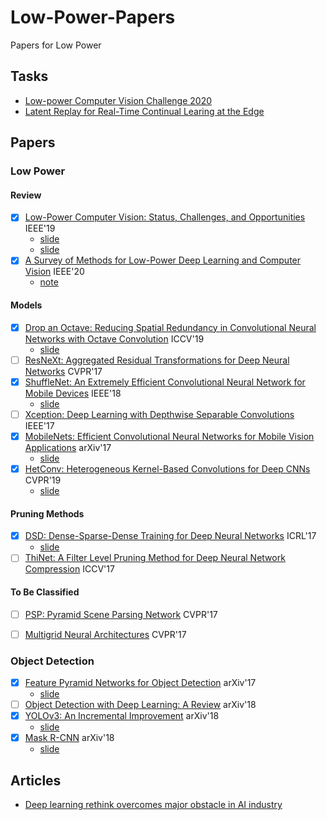 # Low-Power-Papers
Papers for Low Power

## Tasks

- [Low-power Computer Vision Challenge 2020](https://lpcv.ai/2020CVPR/ovic-track)
- [Latent Replay for Real-Time Continual Learing at the Edge](https://medium.com/continual-ai/latent-replay-for-real-time-continual-learing-at-the-edge-9a083c899856)

## Papers

### Low Power

#### Review

- [x] [Low-Power Computer Vision: Status, Challenges, and Opportunities](https://ieeexplore.ieee.org/document/8693826) IEEE'19
    - [slide](https://docs.google.com/presentation/d/1DJSQJMr9i2xJ1jXZRKKK2w0_ANherkh_hJWK07a8X8M/edit?usp=sharing)
    - [slide](https://docs.google.com/presentation/d/1tPedZi8CNNnqssjehMIikDxaVOjGvBkB9kvET_U2YjU/edit?usp=sharing)
- [x] [A Survey of Methods for Low-Power Deep Learning and Computer Vision](https://arxiv.org/abs/2003.11066) IEEE'20
    - [note](https://hackmd.io/wQwDZWh3Svq8dGVLmFtm6Q)

#### Models

- [x] [Drop an Octave: Reducing Spatial Redundancy in Convolutional Neural Networks with Octave Convolution](http://openaccess.thecvf.com/content_ICCV_2019/papers/Chen_Drop_an_Octave_Reducing_Spatial_Redundancy_in_Convolutional_Neural_Networks_ICCV_2019_paper.pdf) ICCV'19
    - [slide](https://docs.google.com/presentation/d/1pl2m5bSb4eQe_DBs4-mL9XBP8PITXCHuRJjozudBCSQ/edit?usp=sharing)
- [ ] [ResNeXt: Aggregated Residual Transformations for Deep Neural Networks](https://arxiv.org/abs/1611.05431) CVPR'17
- [x] [ShuffleNet: An Extremely Efficient Convolutional Neural Network for Mobile Devices](https://arxiv.org/abs/1707.01083) IEEE'18
    - [slide](https://drive.google.com/open?id=1oD6_EKiOaCI045i1ni0a9ZOfnJZk2FK8Wh1hbgaCyro)
- [ ] [Xception: Deep Learning with Depthwise Separable Convolutions](https://arxiv.org/abs/1610.02357) IEEE'17
- [x] [MobileNets: Efficient Convolutional Neural Networks for Mobile Vision Applications](https://arxiv.org/abs/1704.04861) arXiv'17
    - [slide](https://drive.google.com/open?id=1oD6_EKiOaCI045i1ni0a9ZOfnJZk2FK8Wh1hbgaCyro)
- [x] [HetConv: Heterogeneous Kernel-Based Convolutions for Deep CNNs](https://arxiv.org/abs/1903.04120) CVPR'19
    - [slide](https://docs.google.com/presentation/d/1NoLE_Jcnap18vvnQ5AnTxR6T-j0Rf093XZnH22DHSU4/edit?usp=sharing)

#### Pruning Methods
- [x] [DSD: Dense-Sparse-Dense Training for Deep Neural Networks](https://arxiv.org/abs/1607.04381) ICRL'17
    - [slide](https://drive.google.com/open?id=19iIZbmaxwFnSQXK55i3T547HZ9rC990ltpprVt1h48o)
- [ ] [ThiNet: A Filter Level Pruning Method for Deep Neural Network Compression](https://arxiv.org/abs/1707.06342) ICCV'17

#### To Be Classified

- [ ] [PSP: Pyramid Scene Parsing Network](https://arxiv.org/abs/1612.01105) CVPR'17
- [ ] [Multigrid Neural Architectures](https://arxiv.org/abs/1611.07661) CVPR'17


### Object Detection

- [x] [Feature Pyramid Networks for Object Detection](https://arxiv.org/pdf/1612.03144.pdf) arXiv'17
    - [slide](https://docs.google.com/presentation/d/1AoUGfrle6uALcNmeefSmy2eTx-6XcrAmCgZXPHtoW9A/edit?usp=sharing)
- [ ] [Object Detection with Deep Learning: A Review](https://arxiv.org/pdf/1807.05511.pdf) arXiv'18
- [x] [YOLOv3: An Incremental Improvement](https://arxiv.org/abs/1804.02767) arXiv'18
    - [slide](https://docs.google.com/presentation/d/1Bz0DGheO7xo7EU9z6pjYtIXqv_MVTpQLPGO6jdtB7Ww/edit?usp=sharing)
- [x] [Mask R-CNN](https://arxiv.org/abs/1703.06870) arXiv'18
    - [slide](https://docs.google.com/presentation/d/1wRyyQMWCFOVYw7zRxqD226zQdVKqaprrWrqikQ_9Jd0/edit?usp=sharing)

## Articles

- [Deep learning rethink overcomes major obstacle in AI industry](https://techxplore-com.cdn.ampproject.org/c/s/techxplore.com/news/2020-03-deep-rethink-major-obstacle-ai.amp)
